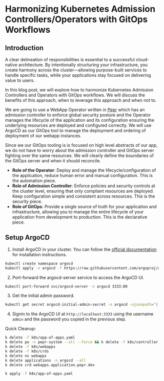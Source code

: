 # Harmonizing Kubernetes Admission Controllers/Operators with GitOps Workflows

## Introduction

A clear delineation of responsibilities is essential to a successful cloud-native architecture. By intentionally structuring your infrastructure, you create harmony across the cluster—allowing purpose-built services to handle specific tasks, while your applications stay focused on delivering value to users.

In this blog post, we will explore how to harmonize Kubernetes Admission Controllers and Operators with GitOps workflows. We will discuss the benefits of this approach, when to leverage this approach and when not to.

We are going to use a WebApp Operator written in [Pepr](https://github.com/defenseunicorns/pepr) which has an admission controller to enforce global security posture and the Operator manages the lifecycle of the application and its configuration ensuring the underlying resources are deployed and configured correctly. We will use ArgoCD as our GitOps tool to manage the deployment and ordering of deployment of our webapp instances.

Since we our GitOps tooling is is focused on high level abstracts of our app, we do not have to worry about the admission controller and GitOps server fighting over the same resources. We will clearly define the boundaries of the GitOps server and when it should reconcile.

- **Role of the Operator**: Deploy and manage the lifecycle/configuration of the application, reduce human error and manual configuration. This is the automation piece. 
- **Role of Admission Controller**: Enforce policies and security controls at the cluster level, ensuring that only compliant resources are deployed. Keep configuration simple and consistent across resources. This is the security piece.
- **Role of GitOps**: Provide a single source of truth for your application and infrastructure, allowing you to manage the entire lifecycle of your application from development to production. This is the declarative piece.

## Setup ArgoCD

1. Install ArgoCD in your cluster. You can follow the [official documentation](https://argo-cd.readthedocs.io/en/stable/getting_started/) for installation instructions.

```bash
kubectl create namespace argocd
kubectl apply -n argocd -f https://raw.githubusercontent.com/argoproj/argo-cd/stable/manifests/install.yaml
```

2. Port-forward the argocd-server service to access the ArgoCD UI.

```bash
kubectl port-forward svc/argocd-server -n argocd 3333:80 
```

3. Get the initial admin password.

```bash
kubectl get secret argocd-initial-admin-secret -n argocd -ojsonpath="{.data.password}" | base64 -d | pbcopy
```

4. Signin  to the ArgoCD UI at `http://localhost:3333` using the username `admin` and the password you copied in the previous step.



Quick Cleanup:
```bash
k delete -f k8s/app-of-apps.yaml   
k delete po -n pepr-system --all --force && k delete -f k8s/controller
k delete -f k8s/webapps 
k delete -f k8s/crds
k delete ns webapps 
k delete applications -n argocd --all
k delete crd webapps.application.pepr.dev 

k apply -f k8s/app-of-apps.yaml 
```
